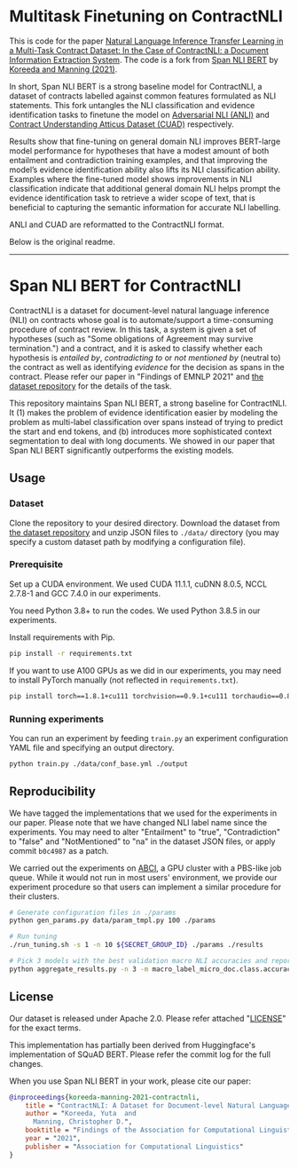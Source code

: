 # Multitask Finetuning on ContractNLI

This is code for the paper [Natural Language Inference Transfer Learning in a Multi-Task Contract Dataset: In the Case of ContractNLI: a Document Information Extraction System](https://www.diva-portal.org/smash/record.jsf?pid=diva2:1801289). The code is a fork from [Span NLI BERT](https://github.com/stanfordnlp/contract-nli-bert/tree/main) by [Koreeda and Manning (2021)](https://stanfordnlp.github.io/contract-nli/). 

In short, Span NLI BERT is a strong baseline model for ContractNLI, a dataset of contracts labelled against common features formulated as NLI statements. This fork untangles the NLI classification and evidence identification tasks to finetune the model on [Adversarial NLI (ANLI)](https://aclanthology.org/2020.acl-main.441/) and [Contract Understanding Atticus Dataset (CUAD)](https://datasets-benchmarks-proceedings.neurips.cc/paper/2021/hash/6ea9ab1baa0efb9e19094440c317e21b-Abstract-round1.html) respectively.

Results show that fine-tuning on general domain NLI improves BERT-large model
performance for hypotheses that have a modest amount of both entailment and contradiction training examples, and that improving the model’s evidence identification
ability also lifts its NLI classification ability. Examples where the fine-tuned model
shows improvements in NLI classification indicate that additional general domain
NLI helps prompt the evidence identification task to retrieve a wider scope of text,
that is beneficial to capturing the semantic information for accurate NLI labelling.

ANLI and CUAD are reformatted to the ContractNLI format.

Below is the original readme.

---

# Span NLI BERT for ContractNLI

ContractNLI is a dataset for document-level natural language inference (NLI) on contracts whose goal is to automate/support a time-consuming procedure of contract review.
In this task, a system is given a set of hypotheses (such as "Some obligations of Agreement may survive termination.") and a contract, and it is asked to classify whether each hypothesis is _entailed by_, _contradicting to_ or _not mentioned by_ (neutral to) the contract as well as identifying _evidence_ for the decision as spans in the contract.
Please refer our paper in "Findings of EMNLP 2021" and [the dataset repository](https://stanfordnlp.github.io/contract-nli/) for the details of the task.

This repository maintains Span NLI BERT, a strong baseline for ContractNLI.
It (1) makes the problem of evidence identification easier by modeling the problem as multi-label classification over spans instead of trying to predict the start and end tokens, and (b) introduces more sophisticated context segmentation to deal with long documents.
We showed in our paper that Span NLI BERT significantly outperforms the existing models.

## Usage

### Dataset

Clone the repository to your desired directory.
Download the dataset from [the dataset repository](https://stanfordnlp.github.io/contract-nli/) and unzip JSON files to `./data/` directory (you may specify a custom dataset path by modifying a configuration file).

### Prerequisite

Set up a CUDA environment.
We used CUDA 11.1.1, cuDNN 8.0.5, NCCL 2.7.8-1 and GCC 7.4.0 in our experiments.

You need Python 3.8+ to run the codes.
We used Python 3.8.5 in our experiments.

Install requirements with Pip.

```bash
pip install -r requirements.txt
```

If you want to use A100 GPUs as we did in our experiments, you may need to install PyTorch manually (not reflected in `requirements.txt`).

```bash
pip install torch==1.8.1+cu111 torchvision==0.9.1+cu111 torchaudio==0.8.1 -f https://download.pytorch.org/whl/torch_stable.html
```

### Running experiments

You can run an experiment by feeding `train.py` an experiment configuration YAML file and specifying an output directory.

```bash
python train.py ./data/conf_base.yml ./output
```

## Reproducibility

We have tagged the implementations that we used for the experiments in our paper.
Please note that we have changed NLI label name since the experiments.
You may need to alter "Entailment" to "true", "Contradiction" to "false" and "NotMentioned" to "na" in the dataset JSON files, or apply commit `b0c4987` as a patch.

We carried out the experiments on [ABCI](abci.ai), a GPU cluster with a PBS-like job queue.
While it would not run in most users' environment, we provide our experiment procedure so that users can implement a similar procedure for their clusters.

```bash
# Generate configuration files in ./params
python gen_params.py data/param_tmpl.py 100 ./params

# Run tuning
./run_tuning.sh -s 1 -n 10 ${SECRET_GROUP_ID} ./params ./results

# Pick 3 models with the best validation macro NLI accuracies and report the average
python aggregate_results.py -n 3 -m macro_label_micro_doc.class.accuracy -o aggregated_metrics.txt ./results
```

## License

Our dataset is released under Apache 2.0.
Please refer attached "[LICENSE](./LICENSE)" for the exact terms.

This implementation has partially been derived from Huggingface's implementation of SQuAD BERT.
Please refer the commit log for the full changes.

When you use Span NLI BERT in your work, please cite our paper:

```bibtex
@inproceedings{koreeda-manning-2021-contractnli,
    title = "ContractNLI: A Dataset for Document-level Natural Language Inference for Contracts",
    author = "Koreeda, Yuta  and
      Manning, Christopher D.",
    booktitle = "Findings of the Association for Computational Linguistics: EMNLP 2021",
    year = "2021",
    publisher = "Association for Computational Linguistics"
}
```
